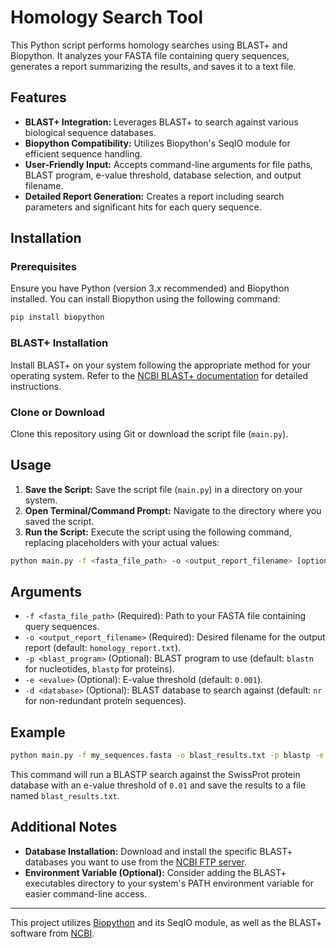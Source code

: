 # Homology Search Tool

This Python script performs homology searches using BLAST+ and Biopython. It analyzes your FASTA file containing query sequences, generates a report summarizing the results, and saves it to a text file.

## Features

- **BLAST+ Integration:** Leverages BLAST+ to search against various biological sequence databases.
- **Biopython Compatibility:** Utilizes Biopython's SeqIO module for efficient sequence handling.
- **User-Friendly Input:** Accepts command-line arguments for file paths, BLAST program, e-value threshold, database selection, and output filename.
- **Detailed Report Generation:** Creates a report including search parameters and significant hits for each query sequence.

## Installation

### Prerequisites

Ensure you have Python (version 3.x recommended) and Biopython installed. You can install Biopython using the following command:

```bash
pip install biopython
```

### BLAST+ Installation

Install BLAST+ on your system following the appropriate method for your operating system. Refer to the [NCBI BLAST+ documentation](https://www.ncbi.nlm.nih.gov/blast/) for detailed instructions.

### Clone or Download

Clone this repository using Git or download the script file (`main.py`).

## Usage

1. **Save the Script:** Save the script file (`main.py`) in a directory on your system.
2. **Open Terminal/Command Prompt:** Navigate to the directory where you saved the script.
3. **Run the Script:** Execute the script using the following command, replacing placeholders with your actual values:

```bash
python main.py -f <fasta_file_path> -o <output_report_filename> [optional arguments]
```

## Arguments

- `-f <fasta_file_path>` (Required): Path to your FASTA file containing query sequences.
- `-o <output_report_filename>` (Required): Desired filename for the output report (default: `homology_report.txt`).
- `-p <blast_program>` (Optional): BLAST program to use (default: `blastn` for nucleotides, `blastp` for proteins).
- `-e <evalue>` (Optional): E-value threshold (default: `0.001`).
- `-d <database>` (Optional): BLAST database to search against (default: `nr` for non-redundant protein sequences).

## Example

```bash
python main.py -f my_sequences.fasta -o blast_results.txt -p blastp -e 0.01 -d swissprot
```

This command will run a BLASTP search against the SwissProt protein database with an e-value threshold of `0.01` and save the results to a file named `blast_results.txt`.

## Additional Notes

- **Database Installation:** Download and install the specific BLAST+ databases you want to use from the [NCBI FTP server](https://www.ncbi.nlm.nih.gov/blast/).
- **Environment Variable (Optional):** Consider adding the BLAST+ executables directory to your system's PATH environment variable for easier command-line access.


---

This project utilizes [Biopython](https://biopython.org/) and its SeqIO module, as well as the BLAST+ software from [NCBI](https://www.ncbi.nlm.nih.gov/blast/).
